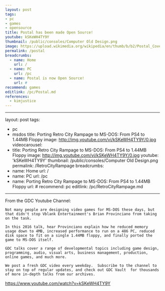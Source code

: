 ```yaml
---
layout: post
tags: 
- pc
- games
- opensource
title: Postal has been made Open Source!
youtube: kSKeWH4TY9Y
thumbnail: /public/consoles/Computer Old Design.png
image: https://upload.wikimedia.org/wikipedia/en/thumb/b/b2/Postal_Coverart.png/220px-Postal_Coverart.png
permalink: /postal
breadcrumbs:
  - name: Home
    url: /
  - name: PC
    url: /pc
  - name: Postal is now Open Source!
    url: #
recommend: games
editlink: /pc/Postal.md
references:
  - kimjustice
---
```

---
layout: post
tags: 
  - pc
  - msdos
title: Porting Retro City Rampage to MS-DOS: From PS4 to 1.44MB Floppy
image: http://img.youtube.com/vi/kSKeWH4TY9Y/0.jpg
videocarousel:
  - title: Porting Retro City Rampage to MS-DOS: From PS4 to 1.44MB Floppy
    image: http://img.youtube.com/vi/kSKeWH4TY9Y/0.jpg
    youtube: 'kSKeWH4TY9Y'
thumbnail: /public/consoles/Computer Old Design.png
permalink: /RetroCityRampage
breadcrumbs:
  - name: Home
    url: /
  - name: PC
    url: /pc
  - name: Porting Retro City Rampage to MS-DOS: From PS4 to 1.44MB Floppy
    url: #
recommend: pc
editlink: /pc/RetroCityRampage.md
---

From the GDC Youtube Channel:
```
Not many people are designing video games for MS-DOS these days, but that didn't stop Vblank Entertainment's Brian Provinciano from taking on the task. 

In this 2016 talk, hear Provinciano explain how he reduced memory usage down to 4MB, increased performance to run on a 486 PC, reduced disk space to fit on a single 1.44MB floppy, and finally ported the game to MS-DOS itself.

GDC talks cover a range of developmental topics including game design, programming, audio, visual arts, business management, production, online games, and much more. 

We post a fresh GDC video every weekday.  Subscribe to the channel to stay on top of regular updates, and check out GDC Vault  for thousands of more in-depth talks from our archives.
```
https://www.youtube.com/watch?v=kSKeWH4TY9Y
